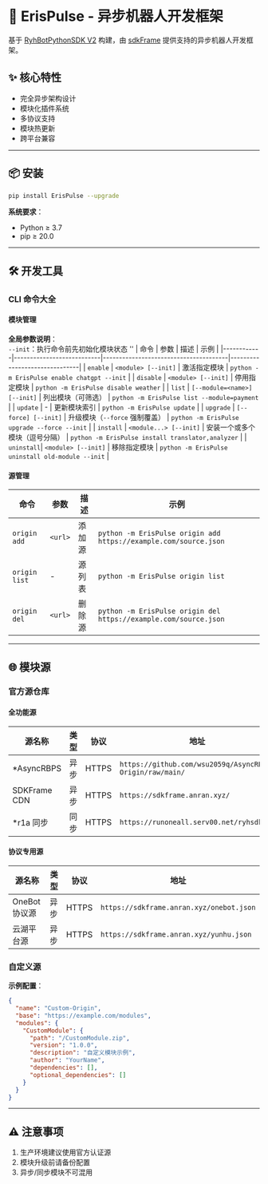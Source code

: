 # 🚀 ErisPulse - 异步机器人开发框架

基于 [RyhBotPythonSDK V2](https://github.com/runoneall/RyhBotPythonSDK2) 构建，由 [sdkFrame](https://github.com/runoneall/sdkFrame) 提供支持的异步机器人开发框架。

## ✨ 核心特性
- 完全异步架构设计
- 模块化插件系统
- 多协议支持
- 模块热更新
- 跨平台兼容

---

## 📦 安装

```bash
pip install ErisPulse --upgrade
```

**系统要求**：
- Python ≥ 3.7
- pip ≥ 20.0

---

## 🛠️ 开发工具

### CLI 命令大全

#### 模块管理  
**全局参数说明**：  
`--init`：执行命令前先初始化模块状态 
''
| 命令       | 参数                      | 描述                                  | 示例                          |
|------------|---------------------------|---------------------------------------|-------------------------------|
| `enable`   | `<module> [--init]`       | 激活指定模块                          | `python -m ErisPulse enable chatgpt --init`       |
| `disable`  | `<module> [--init]`       | 停用指定模块                          | `python -m ErisPulse disable weather`             |
| `list`     | `[--module=<name>] [--init]` | 列出模块（可筛选）                   | `python -m ErisPulse list --module=payment`       |
| `update`   | -                         | 更新模块索引                           | `python -m ErisPulse update`                      |
| `upgrade`  | `[--force] [--init]`      | 升级模块（`--force` 强制覆盖）        | `python -m ErisPulse upgrade --force --init`      |
| `install`  | `<module...> [--init]`    | 安装一个或多个模块（逗号分隔）        | `python -m ErisPulse install translator,analyzer` |
| `uninstall`| `<module> [--init]`       | 移除指定模块                          | `python -m ErisPulse uninstall old-module --init` |

#### 源管理
| 命令 | 参数 | 描述 | 示例 |
|------|------|------|------|
| `origin add` | `<url>` | 添加源 | `python -m ErisPulse origin add https://example.com/source.json` |
| `origin list` | - | 源列表 | `python -m ErisPulse origin list` |
| `origin del` | `<url>` | 删除源 | `python -m ErisPulse origin del https://example.com/source.json` |

---

## 🌐 模块源

### 官方源仓库

#### 全功能源
| 源名称 | 类型 | 协议 | 地址 |
|--------|------|------|------|
| *AsyncRBPS | 异步 | HTTPS | `https://github.com/wsu2059q/AsyncRBPS-Origin/raw/main/` |
| SDKFrame CDN | 异步 | HTTPS | `https://sdkframe.anran.xyz/` |
| *r1a 同步 | 同步 | HTTPS | `https://runoneall.serv00.net/ryhsdk2/` |

#### 协议专用源
| 源名称 | 类型 | 协议 | 地址 |
|--------|------|------|------|
| OneBot 协议源 | 异步 | HTTPS | `https://sdkframe.anran.xyz/onebot.json` |
| 云湖平台源 | 异步 | HTTPS | `https://sdkframe.anran.xyz/yunhu.json` |

### 自定义源

**示例配置**：
```json
{
  "name": "Custom-Origin",
  "base": "https://example.com/modules",
  "modules": {
    "CustomModule": {
      "path": "/CustomModule.zip",
      "version": "1.0.0",
      "description": "自定义模块示例",
      "author": "YourName",
      "dependencies": [],
      "optional_dependencies": []
    }
  }
}
```

---

## ⚠️ 注意事项
1. 生产环境建议使用官方认证源
2. 模块升级前请备份配置
3. 异步/同步模块不可混用
